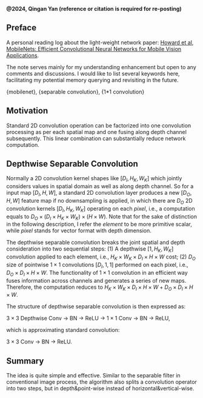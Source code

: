 **@2024, Qingan Yan (reference or citation is required for re-posting)**

## Preface
A personal reading log about the light-weight network paper: 
[Howard et al, MobileNets: Efficient Convolutional Neural Networks for Mobile Vision Applications](https://arxiv.org/abs/1704.04861). 

The note serves mainly for my understanding enhancement but open to any comments and discussions. I would like to list several keywords here, facilitating my potential memory querying and revisiting in the future.

{mobilenet}, {separable convolution}, {1*1 convolution}

## Motivation
Standard 2D convolution operation can be factorized into one convolution processing as per each spatial map and one fusing along depth channel subsequently. This linear combination can substantially reduce network computation.

## Depthwise Separable Convolution
Normally a 2D convolution kernel shapes like $[D_I, H_K, W_K]$ which jointly considers values in spatial domain as well as along depth channel. So for a input map $[D_I, H, W]$, a standard 2D convolution layer produces a new $[D_O, H, W]$ feature map if no downsampling is applied, in which there are $D_O$ 2D convolution kernels $[D_I, H_K, W_K]$ operating on each _pixel_, i.e., a computation equals to $D_O \times (D_I \times H_K \times W_K) \times (H \times W)$. Note that for the sake of distinction in the following description, I refer the _element_ to be more primitive scalar, while _pixel_ stands for vector format with depth dimension.

The depthwise separable convolution breaks the joint spatial and depth consideration into two sequential steps: (1) A depthwise $[1, H_K, W_K]$ convolution applied to each element, i.e., $H_K \times W_K \times D_I \times H \times W$ cost; (2) $D_O$ size of pointwise $1 \times 1$ convolutions $[D_I, 1, 1]$ performed on each pixel, i.e., $D_O \times D_I \times H \times W$. The functionality of $1 \times 1$ convolution in an efficient way fuses information across channels and generates a series of new maps. Therefore, the computation reduces to $H_K \times W_K \times D_I \times H \times W + D_O \times D_I \times H \times W$.

The structure of depthwise separable convolution is then expressed as:

$3 \times 3$ Depthwise Conv $\longrightarrow$ BN $\longrightarrow$ ReLU $\longrightarrow$ $1 \times 1$ Conv $\longrightarrow$ BN $\longrightarrow$ ReLU,
 
which is approximating standard convolution:

$3 \times 3$ Conv $\longrightarrow$ BN $\longrightarrow$ ReLU.

## Summary
The idea is quite simple and effective. Similar to the separable filter in conventional image process, the algorithm also splits a convolution operator into two steps, but in depth&point-wise instead of horizontal&vertical-wise.
